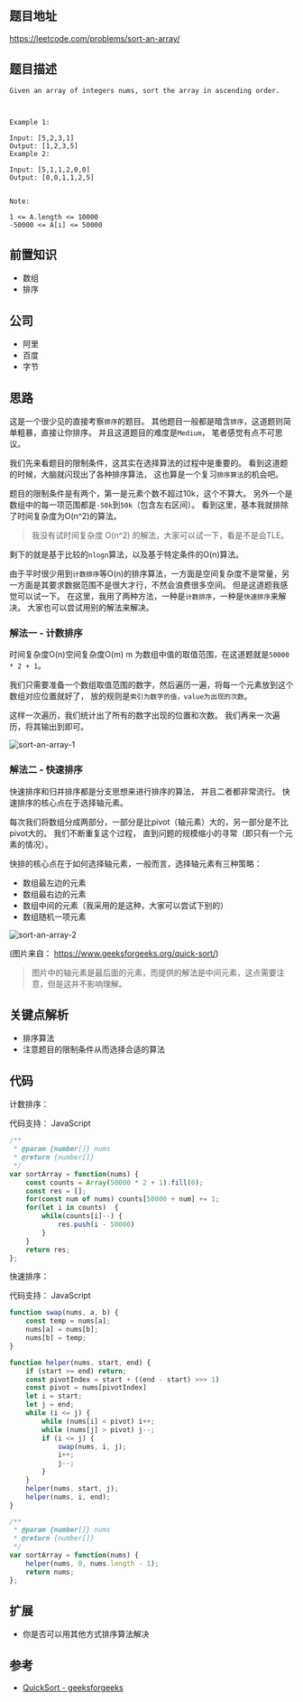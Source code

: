 
## 题目地址
https://leetcode.com/problems/sort-an-array/

## 题目描述
```
Given an array of integers nums, sort the array in ascending order.



Example 1:

Input: [5,2,3,1]
Output: [1,2,3,5]
Example 2:

Input: [5,1,1,2,0,0]
Output: [0,0,1,1,2,5]


Note:

1 <= A.length <= 10000
-50000 <= A[i] <= 50000
```

## 前置知识

- 数组
- 排序

## 公司

- 阿里
- 百度
- 字节

## 思路

这是一个很少见的直接考察`排序`的题目。 其他题目一般都是暗含`排序`，这道题则简单粗暴，直接让你排序。
并且这道题目的难度是`Medium`， 笔者感觉有点不可思议。

我们先来看题目的限制条件，这其实在选择算法的过程中是重要的。 看到这道题的时候，大脑就闪现出了各种排序算法，
这也算是一个复习`排序算法`的机会吧。

题目的限制条件是有两个，第一是元素个数不超过10k，这个不算大。 另外一个是数组中的每一项范围都是`-50k`到`50k`（包含左右区间）。
看到这里，基本我就排除了时间复杂度为O(n^2)的算法。

> 我没有试时间复杂度 O(n^2) 的解法，大家可以试一下，看是不是会TLE。

剩下的就是基于比较的`nlogn`算法，以及基于特定条件的O(n)算法。

由于平时很少用到`计数排序`等O(n)的排序算法，一方面是空间复杂度不是常量，另一方面是其要求数据范围不是很大才行，不然会浪费很多空间。
但是这道题我感觉可以试一下。  在这里，我用了两种方法，一种是`计数排序`，一种是`快速排序`来解决。 大家也可以尝试用别的解法来解决。

### 解法一 - 计数排序

时间复杂度O(n)空间复杂度O(m) m 为数组中值的取值范围，在这道题就是`50000 * 2 + 1`。

我们只需要准备一个数组取值范围的数字，然后遍历一遍，将每一个元素放到这个数组对应位置就好了，
放的规则是`索引为数字的值，value为出现的次数`。

这样一次遍历，我们统计出了所有的数字出现的位置和次数。 我们再来一次遍历，将其输出到即可。

![sort-an-array-1](https://tva1.sinaimg.cn/large/007S8ZIlly1ghlu8a5bvij30mz0dedgw.jpg)


### 解法二 - 快速排序

快速排序和归并排序都是分支思想来进行排序的算法， 并且二者都非常流行。 快速排序的核心点在于选择轴元素。

每次我们将数组分成两部分，一部分是比pivot（轴元素）大的，另一部分是不比pivot大的。 我们不断重复这个过程，
直到问题的规模缩小的寻常（即只有一个元素的情况）。

快排的核心点在于如何选择轴元素，一般而言，选择轴元素有三种策略：

- 数组最左边的元素
- 数组最右边的元素
- 数组中间的元素（我采用的是这种，大家可以尝试下别的）
- 数组随机一项元素


![sort-an-array-2](https://tva1.sinaimg.cn/large/007S8ZIlly1ghlu8b9s1vj30jj08oaau.jpg)

(图片来自： https://www.geeksforgeeks.org/quick-sort/)

> 图片中的轴元素是最后面的元素，而提供的解法是中间元素，这点需要注意，但是这并不影响理解。


## 关键点解析

- 排序算法
- 注意题目的限制条件从而选择合适的算法


## 代码

计数排序：

代码支持： JavaScript
```js
/**
 * @param {number[]} nums
 * @return {number[]}
 */
var sortArray = function(nums) {
    const counts = Array(50000 * 2 + 1).fill(0);
    const res = [];
    for(const num of nums) counts[50000 + num] += 1;
    for(let i in counts)  {
        while(counts[i]--) {
            res.push(i - 50000)
        }
    }
    return res;
};
```


快速排序：

代码支持： JavaScript
```js
function swap(nums, a, b) {
    const temp = nums[a];
    nums[a] = nums[b];
    nums[b] = temp;
}

function helper(nums, start, end) {
    if (start >= end) return;
    const pivotIndex = start + ((end - start) >>> 1)
    const pivot = nums[pivotIndex]
    let i = start;
    let j = end;
    while (i <= j) {
        while (nums[i] < pivot) i++;
        while (nums[j] > pivot) j--;
        if (i <= j) {
            swap(nums, i, j);
            i++;
            j--;
        }
    }
    helper(nums, start, j);
    helper(nums, i, end);
}

/**
 * @param {number[]} nums
 * @return {number[]}
 */
var sortArray = function(nums) {
    helper(nums, 0, nums.length - 1);
    return nums;
};
```

## 扩展

- 你是否可以用其他方式排序算法解决

## 参考

- [QuickSort - geeksforgeeks](https://www.geeksforgeeks.org/quick-sort/)
